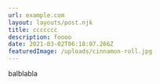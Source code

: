 ```yaml
---
url: example.com
layout: layouts/post.njk
title: ccccccc
description: foooo
date: 2021-03-02T06:18:07.266Z
featuredImage: /uploads/cinnamon-roll.jpg
---
```

balblabla